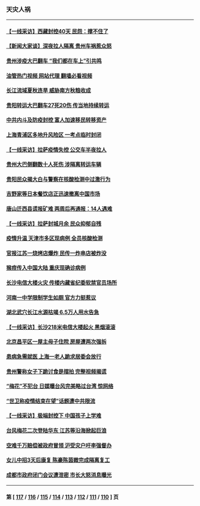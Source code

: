### 天灾人祸
---
#### [【一线采访】西藏封控40天 民怨：撑不住了](../../pages/ncid280/n13828223.md?09200845) 
#### [【新闻大家谈】深夜拉人隔离 贵州车祸惹众怒](../../pages/ncid280/n13828312.md?09200845) 
#### [贵州涉疫大巴翻车 “我们都在车上”引共鸣](../../pages/ncid280/n13828262.md?09200845) 
#### [油管热门视频 网站代理 翻墙必看视频](http://209.222.30.114:81/youtube.html?09200845)
#### [长江流域夏秋连旱 威胁南方秋粮收成](../../pages/ncid280/n13828019.md?09200845) 
#### [贵阳转运大巴翻车27死20伤 传当地持续转运](../../pages/ncid280/n13827995.md?09200845) 
#### [中共内斗及防疫封控 富人加速移民转移资产](../../pages/ncid280/n13828035.md?09200845) 
#### [上海青浦区多地升风险区 一考点临时封闭](../../pages/ncid280/n13827971.md?09200845) 
#### [【一线采访】拉萨疫情失控 公交车半夜拉人](../../pages/ncid280/n13827559.md?09200845) 
#### [贵州大巴侧翻数十人死伤 涉隔离转运车辆](../../pages/ncid280/n13827493.md?09200845) 
#### [贵阳民众揭大白与警察在核酸检测中过激行为](../../pages/ncid280/n13827440.md?09200845) 
#### [吉野家等日本餐饮店正迅速撤离中国市场](../../pages/ncid280/n13827459.md?09200845) 
#### [唐山迁西县谎报矿难 两周后再通报：14人遇难](../../pages/ncid280/n13827344.md?09200845) 
#### [【一线采访】拉萨封城月余 民众抑郁自残](../../pages/ncid280/n13827096.md?09200845) 
#### [疫情升温 天津市多区现病例 全员核酸检测](../../pages/ncid280/n13827063.md?09200845) 
#### [官报江苏一烧烤店爆炸 民传一炸串店被炸没](../../pages/ncid280/n13827054.md?09200845) 
#### [猴痘传入中国大陆 重庆现确诊病例](../../pages/ncid280/n13826964.md?09200845) 
#### [长沙电信大楼火灾 传楼内藏省纪委软禁官员场所](../../pages/ncid280/n13826830.md?09200845) 
#### [河南一中学限制学生如厕 官方力挺惹议](../../pages/ncid280/n13826501.md?09200845) 
#### [湖北武穴长江水源枯竭 6.5万人用水告急](../../pages/ncid280/n13826446.md?09200845) 
#### [【一线采访】长沙218米电信大楼起火 黑烟滚滚](../../pages/ncid280/n13826437.md?09200845) 
#### [北京昌平区一屋主母子住院 房屋遭两次强拆](../../pages/ncid280/n13826388.md?09200845) 
#### [患病急需就医 上海一老人跪求居委会放行](../../pages/ncid280/n13826296.md?09200845) 
#### [贵州警称女子下跪讨食是摆拍 完整视频揭谎](../../pages/ncid280/n13826144.md?09200845) 
#### [“梅花”不犯台 日媒曝台风完美略过台湾 惊网络](../../pages/ncid280/n13825685.md?09200845) 
#### [“世卫称疫情结束在望”话题遭中共限流](../../pages/ncid280/n13825789.md?09200845) 
#### [【一线采访】极端封控下 中国孩子上学难](../../pages/ncid280/n13825645.md?09200845) 
#### [台风梅花二次登陆华东 江苏等沿海掀起巨浪](../../pages/ncid280/n13825356.md?09200845) 
#### [空难千万赔偿被政府冒领 沪受灾户吁李强督办](../../pages/ncid280/n13824933.md?09200845) 
#### [女儿中招3天后康复 陈豪陈茵媺完成隔离复工](../../pages/ncid280/n13825212.md?09200845) 
#### [成都市政府闭门会议遭泄密 市长大怒消息曝光](../../pages/ncid280/n13825158.md?09200845) 

---
#### 第 [ [117](./117.md?09200845) / [116](./116.md?09200845) / [115](./115.md?09200845) / [114](./114.md?09200845) / [113](./113.md?09200845) / [112](./112.md?09200845) / [111](./111.md?09200845) / [110](./110.md?09200845) ] 页
